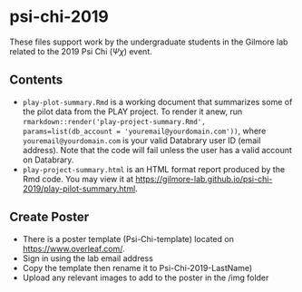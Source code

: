 # psi-chi-2019

These files support work by the undergraduate students in the Gilmore lab related to the 2019 Psi Chi ($\Psi\chi$) event.

## Contents

- `play-plot-summary.Rmd` is a working document that summarizes some of the pilot data from the PLAY project. 
To render it anew, run `rmarkdown::render('play-project-summary.Rmd', params=list(db_account = 'youremail@yourdomain.com'))`, where `youremail@yourdomain.com` is your valid Databrary user ID (email address).
Note that the code will fail unless the user has a valid account on Databrary.
- `play-project-summary.html` is an HTML format report produced by the Rmd code. You may view it at <https://gilmore-lab.github.io/psi-chi-2019/play-pilot-summary.html>.

## Create Poster  

- There is a poster template (Psi-Chi-template) located on <https://www.overleaf.com/>.
- Sign in using the lab email address
- Copy the template then rename it to Psi-Chi-2019-LastName)
- Upload any relevant images to add to the poster in the /img folder

